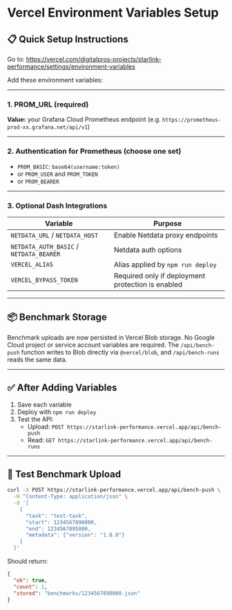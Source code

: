 # Vercel Environment Variables Setup

## 📋 Quick Setup Instructions

Go to: https://vercel.com/digitalpros-projects/starlink-performance/settings/environment-variables

Add these environment variables:

---

### 1. PROM_URL (required)

**Value:** your Grafana Cloud Prometheus endpoint (e.g. `https://prometheus-prod-xx.grafana.net/api/v1`)

---

### 2. Authentication for Prometheus (choose one set)

- `PROM_BASIC`: `base64(username:token)`
- or `PROM_USER` and `PROM_TOKEN`
- or `PROM_BEARER`

---

### 3. Optional Dash Integrations

| Variable | Purpose |
|----------|---------|
| `NETDATA_URL` / `NETDATA_HOST` | Enable Netdata proxy endpoints |
| `NETDATA_AUTH_BASIC` / `NETDATA_BEARER` | Netdata auth options |
| `VERCEL_ALIAS` | Alias applied by `npm run deploy` |
| `VERCEL_BYPASS_TOKEN` | Required only if deployment protection is enabled |

---

## 📦 Benchmark Storage

Benchmark uploads are now persisted in Vercel Blob storage. No Google Cloud project or service account variables are required. The `/api/bench-push` function writes to Blob directly via `@vercel/blob`, and `/api/bench-runs` reads the same data.

---

## ✅ After Adding Variables

1. Save each variable
2. Deploy with `npm run deploy`
3. Test the API:
   - Upload: `POST https://starlink-performance.vercel.app/api/bench-push`
   - Read: `GET https://starlink-performance.vercel.app/api/bench-runs`

---

## 🧪 Test Benchmark Upload

```bash
curl -X POST https://starlink-performance.vercel.app/api/bench-push \
  -H "Content-Type: application/json" \
  -d '[
    {
      "task": "test-task",
      "start": 1234567890000,
      "end": 1234567895000,
      "metadata": {"version": "1.0.0"}
    }
  ]'
```

Should return:
```json
{
  "ok": true,
  "count": 1,
  "stored": "benchmarks/1234567890000.json"
}
```

